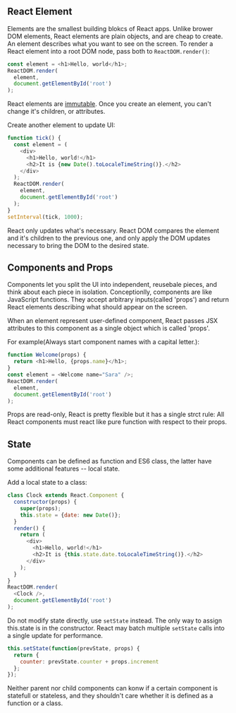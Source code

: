 ## React Element
Elements are the smallest building blokcs of React apps. Unlike brower DOM elements, React elements are plain objects, and are cheap to 
create. An element describes what you want to see on the screen. To render a React element into a root DOM node, pass both to 
`ReactDOM.render()`:
```js
const element = <h1>Hello, world</h1>;
ReactDOM.render(
  element,
  document.getElementById('root')
);
```
React elements are [immutable](https://en.wikipedia.org/wiki/Immutable_object). Once you create an element, you can't change it's children,
or attributes.

Create another element to update UI:
```js
function tick() {
  const element = (
    <div>
      <h1>Hello, world!</h1>
      <h2>It is {new Date().toLocaleTimeString()}.</h2>
    </div>
  );
  ReactDOM.render(
    element,
    document.getElementById('root')
  );
}
setInterval(tick, 1000);
```
React only updates what's necessary. React DOM compares the element and it's children to the previous one, and only apply the DOM updates
necessary to bring the DOM to the desired state.

## Components and Props
Components let you split the UI into independent, reusebale pieces, and think about each piece in isolation. Conceptionlly, components are
like JavaScript functions. They accept arbitrary inputs(called 'props') and return React elements describing what should appear on the 
screen.

When an element represent user-defined component, React passes JSX attributes to this component as a single object which is called 'props'.

For example(Always start component names with a capital letter.):
```js
function Welcome(props) {
  return <h1>Hello, {props.name}</h1>;
}
const element = <Welcome name="Sara" />;
ReactDOM.render(
  element,
  document.getElementById('root')
);
```
Props are read-only, React is pretty flexible but it has a single strct rule: All React components must react like pure function with 
respect to their props.

## State
Components can be defined as function and ES6 class, the latter have some additional features -- local state.

Add a local state to a class:
```js
class Clock extends React.Component {
  constructor(props) {
    super(props);
    this.state = {date: new Date()};
  }
  render() {
    return (
      <div>
        <h1>Hello, world!</h1>
        <h2>It is {this.state.date.toLocaleTimeString()}.</h2>
      </div>
    );
  }
}
ReactDOM.render(
  <Clock />,
  document.getElementById('root')
);
```
Do not modify state directly, use `setState` instead. The only way to assign this.state is in the constructor. React may batch multiple
`setState` calls into a single update for performance.
```js
this.setState(function(prevState, props) {
  return {
    counter: prevState.counter + props.increment
  };
});
```
Neither parent nor child components can konw if a certain component is statefull or stateless, and they shouldn't care whether it is 
defined as a function or a class.
